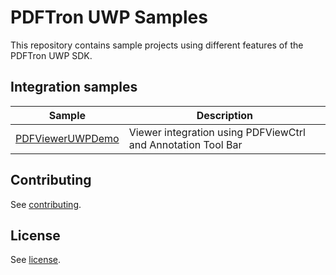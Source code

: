 # PDFTron UWP Samples

This repository contains sample projects using different features of the PDFTron UWP SDK.

## Integration samples

| Sample | Description |
|--|--|
|[PDFViewerUWPDemo](./PDFViewerUWPDemo)| Viewer integration using PDFViewCtrl and Annotation Tool Bar


## Contributing

See [contributing](./CONTRIBUTING.md).

## License

See [license](./LICENSE).